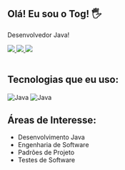 ## Olá! Eu sou o Tog! 🖐️

Desenvolvedor Java!

<a href="https://togtec.dev.br" target="_blank">
  <img src="https://img.shields.io/website-up-down-green-red/http/monip.org.svg?label=togtec.dev.br&style=for-the-badge" />
</a>
<a href="https://www.linkedin.com/in/togtec" target="_blank">
  <img src="https://img.shields.io/badge/LinkedIn-0077B5?style=for-the-badge&logo=linkedin&logoColor=white" />
</a>
<a href="https://www.youtube.com/@togtec" target="blank">
  <img src="https://img.shields.io/badge/YouTube-FF0000?style=for-the-badge&logo=youtube&logoColor=white" />
</a><br><br>

## Tecnologias que eu uso:
<div style="display: inline-block">
  <img align="center" alt="Java" src="https://img.shields.io/badge/Java-ED8B00?style=for-the-badge&logo=openjdk&logoColor=white" />
  <img align="center" alt="Java" src="https://img.shields.io/badge/Spring-6DB33F?style=for-the-badge&logo=spring&logoColor=white" />
</div><br>

## Áreas de Interesse:
<ul>
  <li>Desenvolvimento Java</li>
  <li>Engenharia de Software</li>
  <li>Padrões de Projeto</li>
  <li>Testes de Software</li>
</ul>




